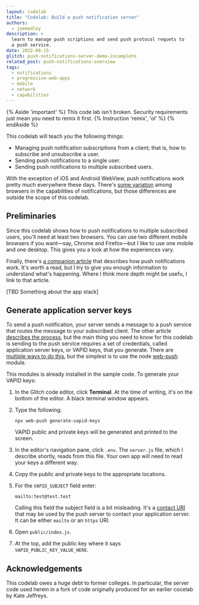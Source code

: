 ```yaml
---
layout: codelab
title: "Codelab: Build a push notification server"
authors: 
  - joemedley
description: >
  learn to manage push scriptions and send push protocol requets to
  a push service.
date: 2022-08-15
glitch: push-notifications-server-demo-incomplete
related_post: push-notifications-overview
tags:
  - notifications
  - progressive-web-apps
  - mobile
  - network
  - capabilities
---
```


{% Aside 'important' %}
This code lab isn't broken. Security requirements just mean you need to remix it first.
{% Instruction 'remix', 'ol' %}
{% endAside %}

This codelab will teach you the following things:

* Managing push notification subscriptions from a client; that is, how to subscribe and unsubscribe a user.
* Sending push notifications to a single user.
* Sending push notifications to multiple subscribed users.

With the exception of iOS and Android WebView, push notifications work pretty much everywhere these days. There's [some variation](https://developer.mozilla.org/en-US/docs/Web/API/Notification#browser_compatibility) among browsers in the capabilities of notifications, but those differences are outside the scope of this codelab.

## Preliminaries

Since this codelab shows how to push notifications to multiple subscribed users, you'll need at least two browsers. You can use two different mobile browsers if you want&mdash;say, Chrome and Firefox&mdash;but I like to use one mobile and one desktop. This gives you a look at how the experiences vary.

Finally, there's [a companion article](https://web.dev/push-notifications-overview/#how) that describes how push notifications work. It's worth a read, but I try to give you enough information to understand what's happening. Where I think more depth might be usefu, I link to that article.

[TBD Something about the app stack]

## Generate application server keys

To send a push notification, your server sends a message to a push service that routes the message to your subscribed client. The other article [describes the process](https://web.dev/push-notifications-overview/#send), but the main thing you need to know for this codelab is sending to the push service requires a set of credentials, called application server keys, or VAPID keys, that you generate. There are [multiple ways to do this](https://www.google.com/search?q=generate+vapid+keys&oq=generate+VAPID+&aqs=chrome.0.0i512j69i57j0i512j0i22i30l4j0i15i22i30l2j0i22i30.4339j0j15&sourceid=chrome&ie=UTF-8), but the simplest is to use the node [web-push](https://www.npmjs.com/package/web-push) module.

This modules is already installed in the sample code. To generate your VAPID keys:

1. In the Glitch code editor, click **Terminal**. At the time of writing, it's on the bottom of the editor. A black terminal window appears.

1. Type the following:

   `npx web-push generate-vapid-keys`

   VAPID public and private keys will be generated and printed to the screen.

1. In the editor's navigation pane, click `.env`. The `server.js` file, which I describe shortly, reads from this file. Your own app will need to read your keys a different way.

1. Copy the public and private keys to the appropriate locations. 

1. For the `VAPID_SUBJECT` field enter:

   `mailto:test@test.test`

   Calling this field the subject field is a bit misleading. It's a [contact URI](https://datatracker.ietf.org/doc/html/draft-thomson-webpush-vapid-02#section-2.1) that may be used by the push server to contact your application server. It can be either `mailto` or an `https` URI.

1. Open `public/index.js`.

1. At the top, add the public key where it says `VAPID_PUBLIC_KEY_VALUE_HERE`.

## 

## Acknowledgements

This codelab owes a huge debt to former colleges. In particular, the server code used herein in a fork of code originally produced for an earlier cocelab by Kate Jeffreys.
